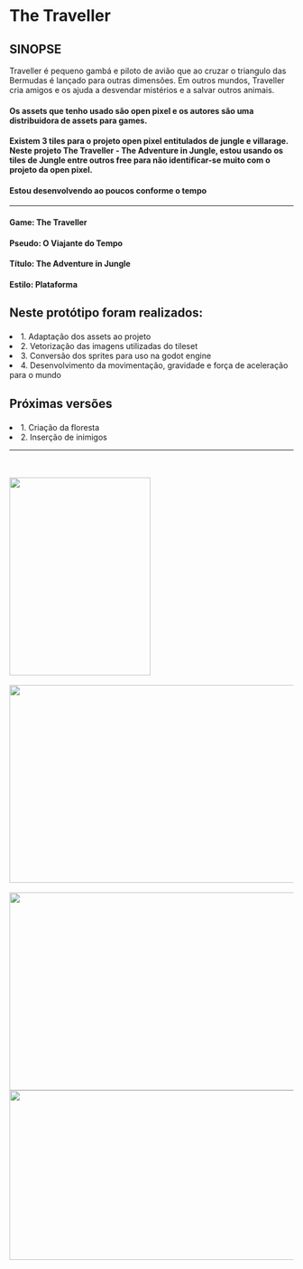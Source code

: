 # The Traveller

## SINOPSE
Traveller é pequeno gambá e piloto de avião que ao cruzar o triangulo das Bermudas é lançado para outras dimensões. Em outros mundos, Traveller cria amigos e os ajuda a desvendar mistérios e a salvar outros animais.

#### Os assets que tenho usado são open pixel e os autores são uma distribuidora de assets para games.
#### Existem 3 tiles para o projeto open pixel entitulados de jungle e villarage. Neste projeto The Traveller - The Adventure in Jungle, estou usando os tiles de Jungle entre outros free para não identificar-se muito com o projeto da open pixel.

#### Estou desenvolvendo ao poucos conforme o tempo

<hr>

#### Game: The Traveller
#### Pseudo: O Viajante do Tempo
#### Título: The Adventure in Jungle
#### Estilo: Plataforma

## <p>Neste protótipo foram realizados:</p>
<o>
  <li>1. Adaptação dos assets ao projeto</li>
  <li>2. Vetorização das imagens utilizadas do tileset</li>
  <li>3. Conversão dos sprites para uso na godot engine</li>
  <li>4. Desenvolvimento da movimentação, gravidade e força de aceleração para o mundo</li>  
</ol>

## <p>Próximas versões</p>
<o>
  <li>1. Criação da floresta</li>
  <li>2. Inserção de inimigos</li>
</o>

<hr>

<br><br>
<img src="https://s18.postimg.org/ydp6mtxhl/Sem-_T_tulo-1.png" width="250" height="350">
<br><br>
<img src="https://s18.postimg.org/uvi8nnxt5/jungl.png" width="700" height="350">
<br><br>
<img src="https://s18.postimg.org/6b17fvazt/image.png" width="600" height="350">
<img src="https://s18.postimg.org/5y9t9mnk9/image.png" width="900" height="300">
